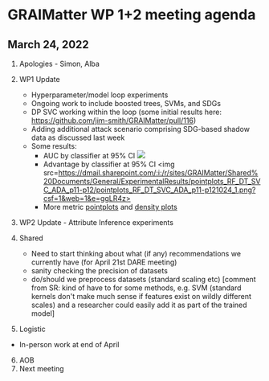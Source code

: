 # GRAIMatter WP 1+2 meeting agenda
## March 24, 2022

1. Apologies - Simon, Alba
2. WP1 Update
	- Hyperparameter/model loop experiments
    + Ongoing work to include boosted trees, SVMs, and SDGs
    + DP SVC working within the loop (some initial results here: https://github.com/jim-smith/GRAIMatter/pull/116)
    + Adding additional attack scenario comprising SDG-based shadow data as discussed last week
    + Some results:
      - AUC by classifier at 95% CI <img src="https://dmail.sharepoint.com/:i:/r/sites/GRAIMatter/Shared%20Documents/General/ExperimentalResults/pointplots_RF_DT_SVC_ADA_p11-p12/pointplots_RF_DT_SVC_ADA_p11-p121024_2.png?csf=1&web=1&e=DLcZNC">
      - Advantage by classifier at 95% CI <img src=https://dmail.sharepoint.com/:i:/r/sites/GRAIMatter/Shared%20Documents/General/ExperimentalResults/pointplots_RF_DT_SVC_ADA_p11-p12/pointplots_RF_DT_SVC_ADA_p11-p121024_1.png?csf=1&web=1&e=ggLR4z>
      - More metric [pointplots](https://dmail.sharepoint.com/:i:/r/sites/GRAIMatter/Shared%20Documents/General/ExperimentalResults/pointplots_RF_DT_SVC_ADA_p11-p12/pointplots_RF_DT_SVC_ADA_p11-p121024_2.png?csf=1&web=1&e=DLcZNC) and [density plots]("https://dmail.sharepoint.com/:b:/r/sites/GRAIMatter/Shared%20Documents/General/ExperimentalResults/densityplots_RF_DT_SVC_ADA.pdf?csf=1&web=1&e=GkJ8w9")
3. WP2 Update
       - Attribute Inference experiments
       
4. Shared
    - Need to start thinking about what (if any) recommendations we currently have (for April 21st DARE meeting)
    - sanity checking the precision of datasets
    - do/should we preprocess datasets (standard scaling etc) [comment from SR: kind of have to for some methods, e.g. SVM (standard kernels don't make much sense if features exist on wildly different scales) and a researcher could easily add it as part of the trained model]
5. Logistic
  - In-person work at end of April
6. AOB
7. Next meeting
	
